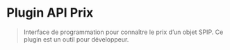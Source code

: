 # Plugin API Prix

> Interface de programmation pour connaître le prix d’un objet SPIP. Ce plugin est un outil pour développeur.